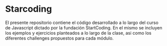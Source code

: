 # Starcoding
El presente repositorio contiene el código desarrollado a lo largo del curso de Javascript dictado por la fundación StartCoding. En el mismo se incluyen los ejemplos y ejercicios planteados a lo largo de la clase, asi como los diferentes challenges propuestos para cada módulo.
